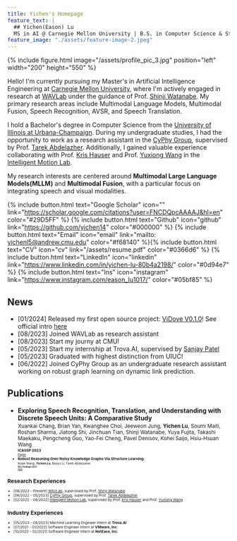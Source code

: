 ```yaml
---
title: Yichen's Homepage
feature_text: |
  ## Yichen(Eason) Lu
  MS in AI @ Carnegie Mellon University | B.S. in Computer Science & Statistics @ UIUC
feature_image: "./assets/feature-image-2.jpeg"
---
```

{% include figure.html image="/assets/profile_pic_3.jpg"  position="left"  width="200" height="550" %}

Hello! I'm currently pursuing my Master's in Artificial Intelligence Engineering at [Carnegie Mellon University](https://www.cmu.edu/), where I'm actively engaged in research at [WAVLab](https://www.wavlab.org/) under the guidance of Prof. [Shinji Watanabe](https://sites.google.com/view/shinjiwatanabe). My primary research areas include Multimodal Language Models, Multimodal Fusion, Speech Recognition, AVSR, and Speech Translation.

I hold a Bachelor's degree in Computer Science from the [University of Illinois at Urbana-Champaign](https://illinois.edu/). During my undergraduate studies, I had the opportunity to work as a research assistant in the [CyPhy Group](https://abdelzaher.cs.illinois.edu/teaching.html), supervised by Prof. [Tarek Abdelazher](https://abdelzaher.cs.illinois.edu/index.html). Additionally, I gained valuable experience collaborating with Prof. [Kris Hauser](https://kkhauser.web.illinois.edu/) and Prof. [Yuxiong Wang](https://yxw.web.illinois.edu/) in the [Intelligent Motion Lab](https://motion.cs.illinois.edu/index.html).

My research interests are centered around **Multimodal Large Language Models(MLLM)** and **Multimodal Fusion**, with a particular focus on integrating speech and visual modalities.

{% include button.html text="Google Scholar" icon="" link="https://scholar.google.com/citations?user=FNCDQpcAAAAJ&hl=en" color="#29D5FF" %} {% include button.html text="Github" icon="github" link="https://github.com/yichen14" color="#000000" %} {% include button.html text="Email" icon="email" link="mailto: yichenl5@andrew.cmu.edu" color="#f68140" %}{% include button.html text="CV" icon="cv" link="/assets/resume.pdf" color="#0366d6" %}  {% include button.html text="LinkedIn" icon="linkedin" link="https://www.linkedin.com/in/yichen-lu-80b4a2198/" color="#0d94e7" %} {% include button.html text="Ins" icon="instagram" link="https://www.instagram.com/eason_lu1017/" color="#05bf85" %} 

## News
  - [01/2024] Released my first open source project: [ViDove V0.1.0](https://pigeonai.club/)! See official intro [here](https://www.bilibili.com/read/cv29086524/?spm_id_from=333.999.0.0)
  - [08/2023] Joined WAVLab as research assistant
  - [08/2023] Start my journy at CMU!
  - [05/2023] Start my internship at Trova.AI, supervised by [Sanjay Patel](https://sjp.ece.illinois.edu/)
  - [05/2023] Graduated with highest distinction from UIUC!
  - [06/2022] Joined CyPhy Group as an undergraduate research assistant working on robust graph learning on dynamic link prediction.  

## Publications
  - **Exploring Speech Recognition, Translation, and Understanding with Discrete Speech Units: A Comparative Study**  
    <small>Xuankai Chang, Brian Yan, Kwanghee Choi, Jeeweon Jung, **Yichen Lu**, Soumi Maiti, Roshan Sharma, Jiatong Shi, Jinchuan Tian, Shinji Watanabe, Yuya Fujita, Takashi Maekaku, Pengcheng Guo, Yao-Fei Cheng, Pavel Denisov, Kohei Saijo, Hsiu-Hsuan Wang <small>  
    <small> **ICASSP 2023** <small>  
    [Paper](https://arxiv.org/abs/2309.15800)  
  - **Robust Reasoning Over Noisy Knowledge Graphs Via Structure Learning.**  
    <small>Ruijie Wang, **Yichen Lu**, Baoyu Li, Tarek Abdelzaher.<small>  
    <small>**ACL Findings 2023**<small>  
    [Paper](https://arxiv.org/abs/2306.07512)  

## Research Experiences
  - [08/2023 - Present] [WAVLab](https://www.wavlab.org/), supervised by Prof. [Shinji Watanabe](https://sites.google.com/view/shinjiwatanabe)
  - [06/2022 - 05/2023] [CyPhy Group](https://abdelzaher.cs.illinois.edu/teaching.html), supervised by Prof. [Tarek Abdelazher](https://abdelzaher.cs.illinois.edu/index.html)
  - [02/2022 - 08/2022] [Intelligent Motion Lab](https://motion.cs.illinois.edu/), supervised by Prof. [Kris Hauser](https://kkhauser.web.illinois.edu/) and Prof. [Yuxiong Wang](https://yxw.web.illinois.edu/)

## Industry Experiences
  - [05/2023 - 08/2023] Machine Learning Engineer Intern at **Trova.AI**
  - [07/2021 - 01/2022] Software Engineer Intern at **VMware, Inc**.
  - [10/2020 - 02/2021] Software Engineer Intern at **NetEase, Inc**.




